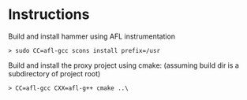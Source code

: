 # Instructions

Build and install hammer using AFL instrumentation

```
> sudo CC=afl-gcc scons install prefix=/usr
```

Build and install the proxy project using cmake: (assuming build dir is a subdirectory of project root)

```
> CC=afl-gcc CXX=afl-g++ cmake ..\
```
